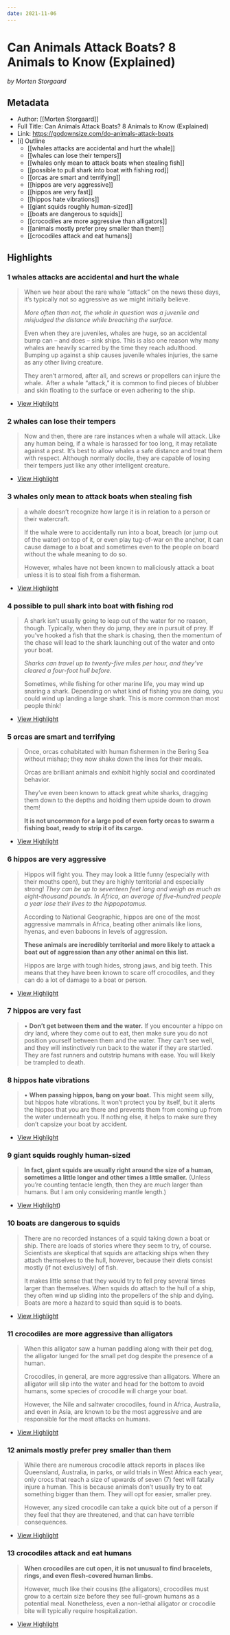```yaml
---
date: 2021-11-06
---
```

# Can Animals Attack Boats? 8 Animals to Know (Explained)
<cite>by Morten Storgaard</cite>

## Metadata
- Author: [[Morten Storgaard]]
- Full Title: Can Animals Attack Boats? 8 Animals to Know (Explained)
- Link: https://godownsize.com/do-animals-attack-boats
- [i] Outline 
     - [[whales attacks are accidental and hurt the whale]]
     - [[whales can lose their tempers]]
     - [[whales only mean to attack boats when stealing fish]]
     - [[possible to pull shark into boat with fishing rod]]
     - [[orcas are smart and terrifying]]
     - [[hippos are very aggressive]]
     - [[hippos are very fast]]
     - [[hippos hate vibrations]]
     - [[giant squids roughly human-sized]]
     - [[boats are dangerous to squids]]
     - [[crocodiles are more aggressive than alligators]]
     - [[animals mostly prefer prey smaller than them]]
     - [[crocodiles attack and eat humans]]

## Highlights

### 1 whales attacks are accidental and hurt the whale

> When we hear about the rare whale “attack” on the news these days, it’s typically not so aggressive as we might initially believe.
> 
> *More often than not, the whale in question was a juvenile and misjudged the distance while breaching the surface.*
> 
> Even when they are juveniles, whales are huge, so an accidental bump can – and does – sink ships. This is also one reason why many whales are heavily scarred by the time they reach adulthood. Bumping up against a ship causes juvenile whales injuries, the same as any other living creature.
> 
> They aren’t armored, after all, and screws or propellers can injure the whale.  After a whale “attack,” it is common to find pieces of blubber and skin floating to the surface or even adhering to the ship.

 * [View Highlight](https://godownsize.com/do-animals-attack-boats?__readwiseLocation=0%2F34%2F4%2F1%2F1%2F1%2F1%2F1%2F6%2F1%3A0%2C0%2F41%2F4%2F1%2F1%2F1%2F1%2F1%2F6%2F1%3A205#:~:text=When%20we%20hear%20about%20the%2Ceven%20adhering%20to%20the%20ship.)

### 2 whales can lose their tempers

> Now and then, there are rare instances when a whale will attack.
> Like any human being, if a whale is harassed for too long, it may retaliate against a pest. It’s best to allow whales a safe distance and treat them with respect. Although normally docile, they are capable of losing their tempers just like any other intelligent creature.

 * [View Highlight](https://godownsize.com/do-animals-attack-boats?__readwiseLocation=0%2F43%2F4%2F1%2F1%2F1%2F1%2F1%2F6%2F1%3A0%2C0%2F46%2F4%2F1%2F1%2F1%2F1%2F1%2F6%2F1%3A271#:~:text=Now%20and%20then%2C%20there%20are%2Clike%20any%20other%20intelligent%20creature.)

### 3 whales only mean to attack boats when stealing fish

> a whale doesn’t recognize how large it is in relation to a person or their watercraft.
> 
> If the whale were to accidentally run into a boat, breach (or jump out of the water) on top of it, or even play tug-of-war on the anchor, it can cause damage to a boat and sometimes even to the people on board without the whale meaning to do so.
> 
> However, whales have not been known to maliciously attack a boat unless it is to steal fish from a fisherman.

 * [View Highlight](https://godownsize.com/do-animals-attack-boats?__readwiseLocation=0%2F52%2F4%2F1%2F1%2F1%2F1%2F1%2F6%2F1%3A9%2C0%2F56%2F4%2F1%2F1%2F1%2F1%2F1%2F6%2F1%3A109#:~:text=a%20whale%20doesn%E2%80%99t%20recognize%20how%2Csteal%20fish%20from%20a%20fisherman.)

### 4 possible to pull shark into boat with fishing rod

> A shark isn’t usually going to leap out of the water for no reason, though. Typically, when they do jump, they are in pursuit of prey. If you’ve hooked a fish that the shark is chasing, then the momentum of the chase will lead to the shark launching out of the water and onto your boat.
> 
> *Sharks can travel up to twenty-five miles per hour, and they’ve cleared a four-foot hull before.*
> 
> Sometimes, while fishing for other marine life, you may wind up snaring a shark. Depending on what kind of fishing you are doing, you could wind up landing a large shark. This is more common than most people think!

 * [View Highlight](https://godownsize.com/do-animals-attack-boats?__readwiseLocation=0%2F97%2F4%2F1%2F1%2F1%2F1%2F1%2F6%2F1%3A0%2C0%2F101%2F4%2F1%2F1%2F1%2F1%2F1%2F6%2F1%3A214#:~:text=A%20shark%20isn%E2%80%99t%20usually%20going%2Ccommon%20than%20most%20people%20think!)

###  5 orcas are smart and terrifying

> Once, orcas cohabitated with human fishermen in the Bering Sea without mishap; they now shake down the lines for their meals.
> 
> Orcas are brilliant animals and exhibit highly social and coordinated behavior.
> 
> They’ve even been known to attack great white sharks, dragging them down to the depths and holding them upside down to drown them!
> 
> **It is not uncommon for a large pod of even forty orcas to swarm a fishing boat, ready to strip it of its cargo.**

 * [View Highlight](https://godownsize.com/do-animals-attack-boats?__readwiseLocation=0%2F106%2F4%2F1%2F1%2F1%2F1%2F1%2F6%2F1%3A0%2C0%2F0%2F112%2F4%2F1%2F1%2F1%2F1%2F1%2F6%2F1%3A111#:~:text=Once%2C%20orcas%20cohabitated%20with%20human%2Cstrip%20it%20of%20its%20cargo.)

### 6 hippos are very aggressive

> Hippos will fight you. They may look a little funny (especially with their mouths open), but they are highly territorial and especially strong!
> *They can be up to seventeen feet long and weigh as much as eight-thousand pounds. In Africa, an average of five-hundred people a year lose their lives to the hippopotamus.*
> 
> According to National Geographic, hippos are one of the most aggressive mammals in Africa, beating other animals like lions, hyenas, and even baboons in levels of aggression.
> 
> **These animals are incredibly territorial and more likely to attack a boat out of aggression than any other animal on this list.**
> 
> Hippos are large with tough hides, strong jaws, and big teeth. This means that they have been known to scare off crocodiles, and they can do a lot of damage to a boat or person.

 * [View Highlight](https://godownsize.com/do-animals-attack-boats?__readwiseLocation=0%2F138%2F4%2F1%2F1%2F1%2F1%2F1%2F6%2F1%3A0%2C0%2F146%2F4%2F1%2F1%2F1%2F1%2F1%2F6%2F1%3A177#:~:text=Hippos%20will%20fight%20you.%20They%2Cto%20a%20boat%20or%20person.)

### 7 hippos are very fast

> • **Don’t get between them and the water.** 
> If you encounter a hippo on dry land, where they come out to eat, then make sure you do not position yourself between them and the water. They can’t see well, and they will instinctively run back to the water if they are startled. They are fast runners and outstrip humans with ease. You will likely be trampled to death.

### 8 hippos hate vibrations

> • **When passing hippos, bang on your boat.** 
> This might seem silly, but hippos hate vibrations. It won’t protect you by itself, but it alerts the hippos that you are there and prevents them from coming up from the water underneath you. If nothing else, it helps to make sure they don’t capsize your boat by accident.

 * [View Highlight](https://godownsize.com/do-animals-attack-boats?__readwiseLocation=0%2F0%2F3%2F163%2F4%2F1%2F1%2F1%2F1%2F1%2F6%2F1%3A0%2C2%2F5%2F163%2F4%2F1%2F1%2F1%2F1%2F1%2F6%2F1%3A272#:~:text=Don%E2%80%99t%20get%20between%20them%20and%2Ccapsize%20your%20boat%20by%20accident.)

### 9 giant squids roughly human-sized

> **In fact, giant squids are usually right around the size of a human, sometimes a little longer and other times a little smaller.** (Unless you’re counting tentacle length, then they are *much* larger than humans. But I am only considering mantle length.)

 * [View Highlight](https://godownsize.com/do-animals-attack-boats?__readwiseLocation=0%2F0%2F178%2F4%2F1%2F1%2F1%2F1%2F1%2F6%2F1%3A0%2C4%2F1%2F1%2F1%2F1%2F1%2F6%2F1%3A181#:~:text=In%20fact%2C%20giant%20squids%20are%2Cam%20only%20considering%20mantle%20length.))

### 10 boats are dangerous to squids

> There are no recorded instances of a squid taking down a boat or ship. There are loads of stories where they seem to try, of course. Scientists are skeptical that squids are attacking ships when they attach themselves to the hull, however, because their diets consist mostly (if not exclusively) of fish.
> 
> It makes little sense that they would try to fell prey several times larger than themselves. When squids do attach to the hull of a ship, they often wind up sliding into the propellers of the ship and dying.
> Boats are more a hazard to squid than squid is to boats.

 * [View Highlight](https://godownsize.com/do-animals-attack-boats?__readwiseLocation=0%2F183%2F4%2F1%2F1%2F1%2F1%2F1%2F6%2F1%3A0%2C0%2F187%2F4%2F1%2F1%2F1%2F1%2F1%2F6%2F1%3A56#:~:text=There%20are%20no%20recorded%20instances%2Cthan%20squid%20is%20to%20boats.)

###  11 crocodiles are more aggressive than alligators

> When this alligator saw a human paddling along with their pet dog, the alligator lunged for the small pet dog despite the presence of a human.
>
> Crocodiles, in general, are more aggressive than alligators.
> Where an alligator will slip into the water and head for the bottom to avoid humans, some species of crocodile will charge your boat.
>
> However, the Nile and saltwater crocodiles, found in Africa, Australia, and even in Asia, are known to be the most aggressive and are responsible for the most attacks on humans.

 * [View Highlight](https://godownsize.com/do-animals-attack-boats?__readwiseLocation=0%2F236%2F4%2F1%2F1%2F1%2F1%2F1%2F6%2F1%3A0%2C0%2F236%2F4%2F1%2F1%2F1%2F1%2F1%2F6%2F1%3A177#:~:text=However%2C%20the%20Nile%20and%20saltwater%2Cthe%20most%20attacks%20on%20humans.)

###  12 animals mostly prefer prey smaller than them

> While there are numerous crocodile attack reports in places like Queensland, Australia, in parks, or wild trials in West Africa each year, only crocs that reach a size of upwards of seven (7) feet will fatally injure a human.
> This is because animals don’t usually try to eat something bigger than them. They will opt for easier, smaller prey.
> 
> However, any sized crocodile can take a quick bite out of a person if they feel that they are threatened, and that can have terrible consequences.

 * [View Highlight](https://godownsize.com/do-animals-attack-boats?__readwiseLocation=0%2F241%2F4%2F1%2F1%2F1%2F1%2F1%2F6%2F1%3A125%2C0%2F245%2F4%2F1%2F1%2F1%2F1%2F1%2F6%2F1%3A146#:~:text=While%20there%20are%20numerous%20crocodile%2Cthat%20can%20have%20terrible%20consequences.)

### 13 crocodiles attack and eat humans

> **When crocodiles are cut open, it is not unusual to find bracelets, rings, and even flesh-covered human limbs.**
> 
> However, much like their cousins (the alligators), crocodiles must grow to a certain size before they see full-grown humans as a potential meal.
> Nonetheless, even a non-lethal alligator or crocodile bite will typically require hospitalization.

 * [View Highlight](https://godownsize.com/do-animals-attack-boats?__readwiseLocation=0%2F0%2F247%2F4%2F1%2F1%2F1%2F1%2F1%2F6%2F1%3A0%2C0%2F251%2F4%2F1%2F1%2F1%2F1%2F1%2F6%2F1%3A98#:~:text=When%20crocodiles%20are%20cut%20open%2C%2Cbite%20will%20typically%20require%20hospitalization.)
